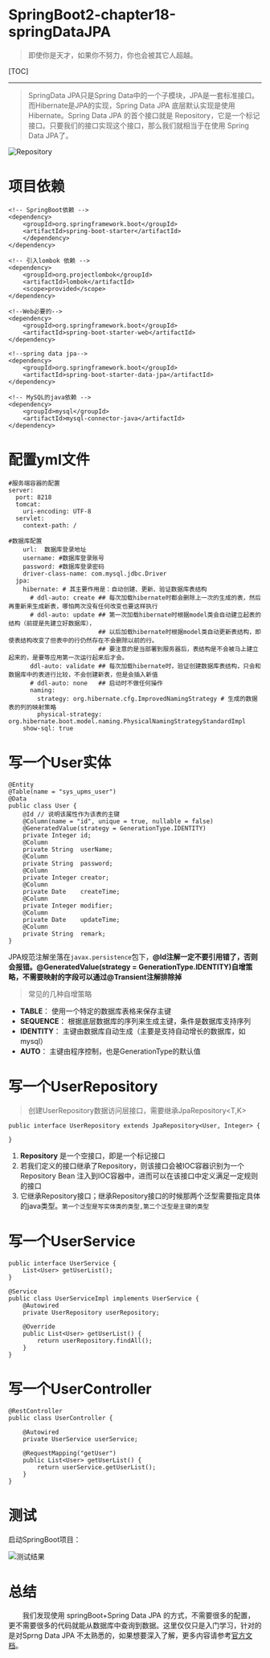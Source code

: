 # SpringBoot2-chapter18-springDataJPA

> 即使你是天才，如果你不努力，你也会被其它人超越。


[TOC]


---
> SpringData JPA只是Spring Data中的一个子模块，JPA是一套标准接口。而Hibernate是JPA的实现，Spring Data JPA 底层默认实现是使用Hibernate。Spring Data JPA 的首个接口就是 Repository，它是一个标记接口。只要我们的接口实现这个接口，那么我们就相当于在使用 Spring Data JPA了。

![Repository](pic/1.png)


# 项目依赖

```
<!-- SpringBoot依赖 -->
<dependency>
	<groupId>org.springframework.boot</groupId>
    <artifactId>spring-boot-starter</artifactId>
	</dependency>
</dependency>

<!-- 引入lombok 依赖 -->
<dependency>
	<groupId>org.projectlombok</groupId>
	<artifactId>lombok</artifactId>
	<scope>provided</scope>
</dependency>
		
<!--Web必要的-->
<dependency>
    <groupId>org.springframework.boot</groupId>
    <artifactId>spring-boot-starter-web</artifactId>
</dependency>

<!--spring data jpa-->
<dependency>
    <groupId>org.springframework.boot</groupId>
    <artifactId>spring-boot-starter-data-jpa</artifactId>
</dependency>

<!-- MySQL的java依赖 -->
<dependency>
    <groupId>mysql</groupId>
    <artifactId>mysql-connector-java</artifactId>
</dependency>
```

# 配置yml文件

```
#服务端容器的配置
server:
  port: 8218
  tomcat:
    uri-encoding: UTF-8
  servlet:
    context-path: /
    
#数据库配置
    url:  数据库登录地址
    username: #数据库登录账号
    password: #数据库登录密码
    driver-class-name: com.mysql.jdbc.Driver
  jpa:
    hibernate: # 其主要作用是：自动创建、更新、验证数据库表结构
      # ddl-auto: create ## 每次加载hibernate时都会删除上一次的生成的表，然后再重新来生成新表，哪怕两次没有任何改变也要这样执行
      # ddl-auto: update ## 第一次加载hibernate时根据model类会自动建立起表的结构（前提是先建立好数据库），
                         ## 以后加载hibernate时根据model类自动更新表结构，即使表结构改变了但表中的行仍然存在不会删除以前的行。
                         ## 要注意的是当部署到服务器后，表结构是不会被马上建立起来的，是要等应用第一次运行起来后才会。
      ddl-auto: validate ## 每次加载hibernate时，验证创建数据库表结构，只会和数据库中的表进行比较，不会创建新表，但是会插入新值
      # ddl-auto: none   ## 启动时不做任何操作
      naming:
        strategy: org.hibernate.cfg.ImprovedNamingStrategy # 生成的数据表的列的映射策略
        physical-strategy: org.hibernate.boot.model.naming.PhysicalNamingStrategyStandardImpl
    show-sql: true
```

# 写一个User实体

```
@Entity 
@Table(name = "sys_upms_user")  
@Data
public class User {
	@Id // 说明该属性作为该表的主键
	@Column(name = "id", unique = true, nullable = false)
	@GeneratedValue(strategy = GenerationType.IDENTITY)
	private Integer	id;
	@Column
	private String	userName;
	@Column
	private String	password;
	@Column
	private Integer	creator;
	@Column
	private Date	createTime;
	@Column
	private Integer	modifier;
	@Column
	private Date	updateTime;
	@Column
	private String	remark;
}
```
JPA规范注解坐落在`javax.persistence`包下，**@Id注解一定不要引用错了，否则会报错。@GeneratedValue(strategy = GenerationType.IDENTITY)自增策略，不需要映射的字段可以通过@Transient注解排除掉**

> 常见的几种自增策略

- **TABLE**： 使用一个特定的数据库表格来保存主键
- **SEQUENCE**： 根据底层数据库的序列来生成主键，条件是数据库支持序列
- **IDENTITY**： 主键由数据库自动生成（主要是支持自动增长的数据库，如mysql）
- **AUTO**： 主键由程序控制，也是GenerationType的默认值

# 写一个UserRepository

> 创建UserRepository数据访问层接口，需要继承JpaRepository<T,K>

```
public interface UserRepository extends JpaRepository<User, Integer> {

}
```

1.  **Repository** 是一个空接口，即是一个标记接口
2. 若我们定义的接口继承了Repository，则该接口会被IOC容器识别为一个Repository Bean 注入到IOC容器中，进而可以在该接口中定义满足一定规则的接口
3. 它继承Repository接口；继承Repository接口的时候那两个泛型需要指定具体的java类型。`第一个泛型是写实体类的类型,第二个泛型是主键的类型`

# 写一个UserService

```
public interface UserService {
	List<User> getUserList();
}
```

```
@Service
public class UserServiceImpl implements UserService {
	@Autowired
	private UserRepository userRepository;

	@Override
	public List<User> getUserList() {
		return userRepository.findAll();
	}
}
```

# 写一个UserController

```
@RestController
public class UserController {

	@Autowired
	private UserService userService;

	@RequestMapping("getUser")
	public List<User> getUserList() {
		return userService.getUserList();
	}
}
```

# 测试

启动SpringBoot项目：

![测试结果](pic/2.png)

# 总结

&emsp;&emsp;我们发现使用 springBoot+Spring Data JPA 的方式，不需要很多的配置，更不需要很多的代码就能从数据库中查询到数据。这里仅仅只是入门学习，针对的是对Sprng Data JPA 不太熟悉的，如果想要深入了解，更多内容请参考[官方文档](https://docs.spring.io/spring-data/jpa/docs/current/reference/html/)。
